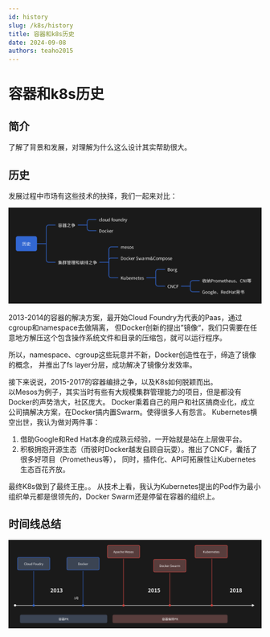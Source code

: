 ```yaml
---
id: history
slug: /k8s/history
title: 容器和k8s历史
date: 2024-09-08
authors: teaho2015
---
```


# 容器和k8s历史


## 简介

了解了背景和发展，对理解为什么这么设计其实帮助很大。


## 历史

发展过程中市场有这些技术的抉择，我们一起来对比：

![img.png](history.png)


2013-2014的容器的解决方案，最开始Cloud Foundry为代表的Paas，通过cgroup和namespace去做隔离，
但Docker创新的提出”镜像“，我们只需要在任意地方解压这个包含操作系统文件和目录的压缩包，就可以运行程序。

所以，namespace、cgroup这些玩意并不新，Docker创造性在于，缔造了镜像的概念，
并推出了fs layer分层，成功解决了镜像分发效率。


接下来说说，2015-2017的容器编排之争，以及K8s如何脱颖而出。  
以Mesos为例子，其实当时有些有大规模集群管理能力的项目，但是都没有Docker的声势浩大，社区庞大。
Docker乘着自己的用户和社区搞商业化，成立公司搞解决方案，在Docker搞内置Swarm。使得很多人有怨言。
Kubernetes横空出世，我认为做对两件事：
1. 借助Google和Red Hat本身的成熟云经验，一开始就是站在上层做平台。
2. 积极拥抱开源生态（而彼时Docker越发自顾自玩耍）。推出了CNCF，囊括了很多好项目（Prometheus等），
   同时，插件化、API可拓展性让Kubernetes生态百花齐放。

最终K8s做到了最终王座。。
从技术上看，我认为Kubernetes提出的Pod作为最小组织单元都是很领先的，Docker Swarm还是停留在容器的组织上。

## 时间线总结

![timeline.png](timeline.png)



